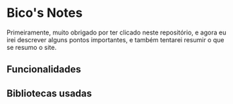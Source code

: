 # Bico's Notes
Primeiramente, muito obrigado por ter clicado neste repositório, e agora eu irei descrever alguns pontos importantes, e também tentarei resumir o que se resumo o site.

## Funcionalidades

## Bibliotecas usadas